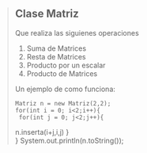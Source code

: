 > ## Clase Matriz 
>
> Que realiza las siguienes operaciones
>
> 1.   Suma de Matrices
> 2.   Resta de Matrices
> 3.   Producto por un escalar
> 4.   Producto de Matrices	 	
> 
> Un ejemplo de como funciona:
> 
>     Matriz n = new Matriz(2,2);
>     for(int i = 0; i<2;i++){
>      for(int j = 0; j<2;j++){
>	n.inserta(i+j,i,j)
>	 }	
>          }
>            System.out.println(n.toString());
 

